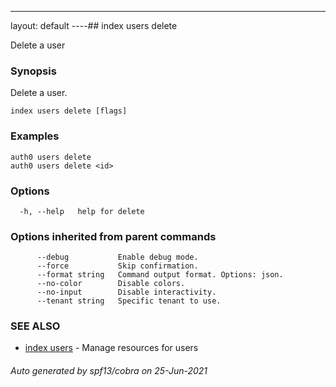 ---
layout: default
----## index users delete

Delete a user

### Synopsis

Delete a user.

```
index users delete [flags]
```

### Examples

```
auth0 users delete 
auth0 users delete <id>
```

### Options

```
  -h, --help   help for delete
```

### Options inherited from parent commands

```
      --debug           Enable debug mode.
      --force           Skip confirmation.
      --format string   Command output format. Options: json.
      --no-color        Disable colors.
      --no-input        Disable interactivity.
      --tenant string   Specific tenant to use.
```

### SEE ALSO

* [index users](index_users.md)	 - Manage resources for users

###### Auto generated by spf13/cobra on 25-Jun-2021

